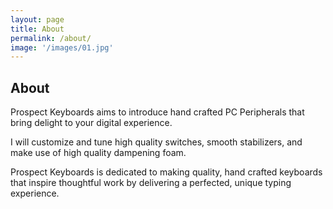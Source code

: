 ```yaml
---
layout: page
title: About
permalink: /about/
image: '/images/01.jpg'
---
```


## About

Prospect Keyboards aims to introduce hand crafted PC Peripherals that bring delight to your digital experience.

I will customize and tune high quality switches, smooth stabilizers, and make use of high quality dampening foam.

Prospect Keyboards is dedicated to making quality, hand crafted keyboards that inspire thoughtful work by delivering a perfected, unique typing experience.


